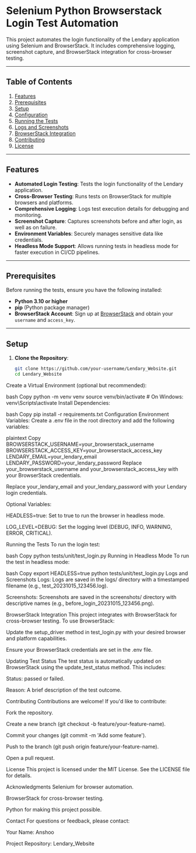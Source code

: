 # **Selenium Python Browserstack Login Test Automation**

This project automates the login functionality of the Lendary application using Selenium and BrowserStack. It includes comprehensive logging, screenshot capture, and BrowserStack integration for cross-browser testing.

---

## **Table of Contents**
1. [Features](#features)
2. [Prerequisites](#prerequisites)
3. [Setup](#setup)
4. [Configuration](#configuration)
5. [Running the Tests](#running-the-tests)
6. [Logs and Screenshots](#logs-and-screenshots)
7. [BrowserStack Integration](#browserstack-integration)
8. [Contributing](#contributing)
9. [License](#license)

---

## **Features**
- **Automated Login Testing**: Tests the login functionality of the Lendary application.
- **Cross-Browser Testing**: Runs tests on BrowserStack for multiple browsers and platforms.
- **Comprehensive Logging**: Logs test execution details for debugging and monitoring.
- **Screenshot Capture**: Captures screenshots before and after login, as well as on failure.
- **Environment Variables**: Securely manages sensitive data like credentials.
- **Headless Mode Support**: Allows running tests in headless mode for faster execution in CI/CD pipelines.

---

## **Prerequisites**
Before running the tests, ensure you have the following installed:
- **Python 3.10 or higher**
- **pip** (Python package manager)
- **BrowserStack Account**: Sign up at [BrowserStack](https://www.browserstack.com/) and obtain your `username` and `access_key`.

---

## **Setup**
1. **Clone the Repository**:
   ```bash
   git clone https://github.com/your-username/Lendary_Website.git
   cd Lendary_Website
Create a Virtual Environment (optional but recommended):

bash
Copy
python -m venv venv
source venv/bin/activate  # On Windows: venv\Scripts\activate
Install Dependencies:

bash
Copy
pip install -r requirements.txt
Configuration
Environment Variables:
Create a .env file in the root directory and add the following variables:

plaintext
Copy
BROWSERSTACK_USERNAME=your_browserstack_username
BROWSERSTACK_ACCESS_KEY=your_browserstack_access_key
LENDARY_EMAIL=your_lendary_email
LENDARY_PASSWORD=your_lendary_password
Replace your_browserstack_username and your_browserstack_access_key with your BrowserStack credentials.

Replace your_lendary_email and your_lendary_password with your Lendary login credentials.

Optional Variables:

HEADLESS=true: Set to true to run the browser in headless mode.

LOG_LEVEL=DEBUG: Set the logging level (DEBUG, INFO, WARNING, ERROR, CRITICAL).

Running the Tests
To run the login test:

bash
Copy
python tests/unit/test_login.py
Running in Headless Mode
To run the test in headless mode:

bash
Copy
export HEADLESS=true
python tests/unit/test_login.py
Logs and Screenshots
Logs: Logs are saved in the logs/ directory with a timestamped filename (e.g., test_20231015_123456.log).

Screenshots: Screenshots are saved in the screenshots/ directory with descriptive names (e.g., before_login_20231015_123456.png).

BrowserStack Integration
This project integrates with BrowserStack for cross-browser testing. To use BrowserStack:

Update the setup_driver method in test_login.py with your desired browser and platform capabilities.

Ensure your BrowserStack credentials are set in the .env file.

Updating Test Status
The test status is automatically updated on BrowserStack using the update_test_status method. This includes:

Status: passed or failed.

Reason: A brief description of the test outcome.

Contributing
Contributions are welcome! If you'd like to contribute:

Fork the repository.

Create a new branch (git checkout -b feature/your-feature-name).

Commit your changes (git commit -m 'Add some feature').

Push to the branch (git push origin feature/your-feature-name).

Open a pull request.

License
This project is licensed under the MIT License. See the LICENSE file for details.

Acknowledgments
Selenium for browser automation.

BrowserStack for cross-browser testing.

Python for making this project possible.

Contact
For questions or feedback, please contact:

Your Name: Anshoo

Project Repository: Lendary_Website